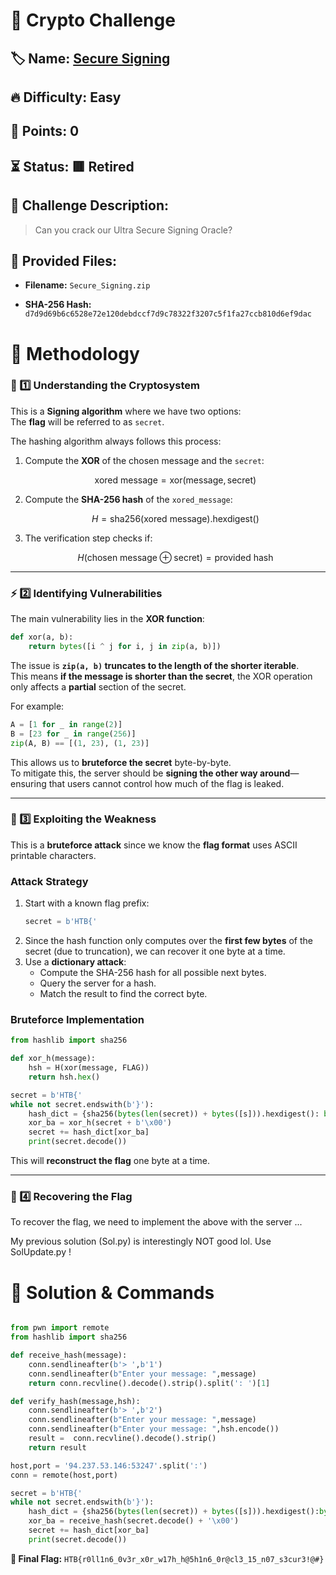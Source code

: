 # 🔐 Crypto Challenge

## 🏷️ Name: [Secure Signing](https://app.hackthebox.com/challenges/509)

## 🔥 Difficulty: Easy

## 🎯 Points: 0

## ⏳ Status: 🟥 Retired

## 📜 Challenge Description: 
> Can you crack our Ultra Secure Signing Oracle?

## 📂 Provided Files:
- **Filename:** `Secure_Signing.zip`

- **SHA-256 Hash:** `d7d9d69b6c6528e72e120debdccf7d9c78322f3207c5f1fa27ccb810d6ef9dac`

# 🚀 Methodology

### 🔎 1️⃣ Understanding the Cryptosystem

This is a **Signing algorithm** where we have two options:  
The **flag** will be referred to as `secret`.  

The hashing algorithm always follows this process:  

1. Compute the **XOR** of the chosen message and the `secret`:

   $$\text{xored message} = \text{xor}(\text{message}, \text{secret})$$
   
2. Compute the **SHA-256 hash** of the `xored_message`:

   $$H = \text{sha256}(\text{xored message}).\text{hexdigest()}$$

3. The verification step checks if:

   $$H(\text{chosen message} \oplus \text{secret}) = \text{provided hash}$$

---

### ⚡ 2️⃣ Identifying Vulnerabilities

The main vulnerability lies in the **XOR function**:  

```python
def xor(a, b):
    return bytes([i ^ j for i, j in zip(a, b)])
```

The issue is **`zip(a, b)` truncates to the length of the shorter iterable**.  
This means **if the message is shorter than the secret**, the XOR operation only affects a **partial** section of the secret.  

For example:  

```python
A = [1 for _ in range(2)]
B = [23 for _ in range(256)]
zip(A, B) == [(1, 23), (1, 23)]
```

This allows us to **bruteforce the secret** byte-by-byte.  
To mitigate this, the server should be **signing the other way around**—ensuring that users cannot control how much of the flag is leaked.

---


### 🔨 3️⃣ Exploiting the Weakness

This is a **bruteforce attack** since we know the **flag format** uses ASCII printable characters.  

### **Attack Strategy**
1. Start with a known flag prefix:  
   ```python
   secret = b'HTB{'
   ```
2. Since the hash function only computes over the **first few bytes** of the secret (due to truncation), we can recover it one byte at a time.
3. Use a **dictionary attack**:
   - Compute the SHA-256 hash for all possible next bytes.
   - Query the server for a hash.
   - Match the result to find the correct byte.

### **Bruteforce Implementation**
```python
from hashlib import sha256

def xor_h(message):
    hsh = H(xor(message, FLAG))
    return hsh.hex()

secret = b'HTB{'
while not secret.endswith(b'}'):
    hash_dict = {sha256(bytes(len(secret)) + bytes([s])).hexdigest(): bytes([s]) for s in range(256)}
    xor_ba = xor_h(secret + b'\x00')
    secret += hash_dict[xor_ba]
    print(secret.decode())
```

This will **reconstruct the flag** one byte at a time.

---

### 🔑 4️⃣ Recovering the Flag

To recover the flag, we need to implement the above with the server ... 

My previous solution (Sol.py) is interestingly NOT good lol. Use SolUpdate.py !


# 🏁 Solution & Commands

```python

from pwn import remote
from hashlib import sha256

def receive_hash(message):
    conn.sendlineafter(b'> ',b'1')
    conn.sendlineafter(b"Enter your message: ",message)
    return conn.recvline().decode().strip().split(': ')[1]

def verify_hash(message,hsh):
    conn.sendlineafter(b'> ',b'2')
    conn.sendlineafter(b"Enter your message: ",message)
    conn.sendlineafter(b"Enter your message: ",hsh.encode())
    result =  conn.recvline().decode().strip()
    return result

host,port = '94.237.53.146:53247'.split(':')
conn = remote(host,port)

secret = b'HTB{'
while not secret.endswith(b'}'):
    hash_dict = {sha256(bytes(len(secret)) + bytes([s])).hexdigest():bytes([s]) for s in range(256)}
    xor_ba = receive_hash(secret.decode() + '\x00')
    secret += hash_dict[xor_ba]
    print(secret.decode())


```

**🚩 Final Flag:** `HTB{r0ll1n6_0v3r_x0r_w17h_h@5h1n6_0r@cl3_15_n07_s3cur3!@#}`

